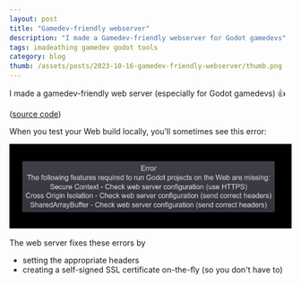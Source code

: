 ```yaml
---
layout: post
title: "Gamedev-friendly webserver"
description: "I made a Gamedev-friendly webserver for Godot gamedevs"
tags: imadeathing gamedev godot tools
category: blog
thumb: /assets/posts/2023-10-16-gamedev-friendly-webserver/thumb.png
---
```



I made a gamedev-friendly web server (especially for Godot gamedevs) 👍 

([source code](https://gist.github.com/opyate/6e5fcabc6f41474d248613c027373856))

When you test your Web build locally, you'll sometimes see this error:

![Error](/assets/posts/2023-10-16-gamedev-friendly-webserver/error.png)

The web server fixes these errors by

- setting the appropriate headers
- creating a self-signed SSL certificate on-the-fly (so you don't have to)

